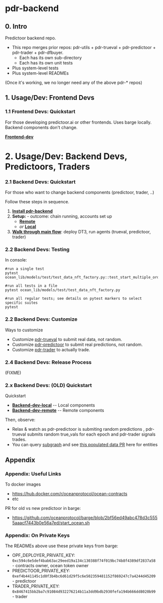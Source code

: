 # pdr-backend

## 0. Intro

Predictoor backend repo.

- This repo merges prior repos: pdr-utils + pdr-trueval + pdr-predictoor + pdr-trader + pdr-dfbuyer.
  - Each has its own sub-directory
  - Each has its own unit tests
- Plus system-level tests
- Plus system-level READMEs

(Once it's working, we no longer need any of the above pdr-* repos)

## 1. Usage/Dev: Frontend Devs

### 1.1 Frontend Devs: Quickstart

For those developing predictoor.ai or other frontends. Uses barge locally. Backend components don't change.

**[Frontend-dev](READMEs/frontend-dev.md)**

# 2. Usage/Dev: Backend Devs, Predictoors, Traders

### 2.1 Backend Devs: Quickstart

For those who want to change backend components (predictoor, trader, ..)

Follow these steps in sequence.

 1. **[Install pdr-backend](READMEs/install.md)**
 2. **Setup:** - outcome: chain running, accounts set up
    - **[Remote](READMEs/setup-remote.md)**
    - *or* **[Local](READMEs/setup-local.md)**
 3. **[Walk through main flow](READMEs/main-flow.md)**: deploy DT3, run agents (trueval, predictoor, trader)


### 2.2 Backend Devs: Testing

In console:
```console
#run a single test
pytest ocean_lib/models/test/test_data_nft_factory.py::test_start_multiple_order

#run all tests in a file
pytest ocean_lib/models/test/test_data_nft_factory.py

#run all regular tests; see details on pytest markers to select specific suites
pytest
```


### 2.2 Backend Devs: Customize

Ways to customize
- Customize [pdr-trueval](https://github.com/oceanprotocol/pdr-trueval) to submit real data, not random.
- Customize [pdr-predictoor](https://github.com/oceanprotocol/pdr-predictoor) to submit real predictions, not random.
- Customize [pdr-trader](https://github.com/oceanprotocol/pdr-trader) to actually trade.

### 2.4 Backend Devs: Release Process

(FIXME)


### 2.x Backend Devs: (OLD) Quickstart


Quickstart
- **[Backend-dev-local](READMEs/backend-dev-local.md)** -- Local components
- **[Backend-dev-remote](READMEs/backend-dev-remote.md)** -- Remote components

Then, observe:
- Relax & watch as pdr-predictoor is submiting random predictions , pdr-trueval submits random true_vals for each epoch and pdr-trader signals trades.
- You can query [subgraph](http://172.15.0.15:8000/subgraphs/name/oceanprotocol/ocean-subgraph/graphql) and see [this populated data PR](https://github.com/oceanprotocol/ocean-subgraph/pull/678) here for entities 

## Appendix

### Appendix: Useful Links

To docker images
- https://hub.docker.com/r/oceanprotocol/ocean-contracts
- etc

PR for old vs new predictoor in barge:
- https://github.com/oceanprotocol/barge/blob/2bf56ed49abc478d3c5555aaacf7443b0e56a7ed/start_ocean.sh

### Appendix: On Private Keys

The READMEs above use these private keys from barge:
- OPF_DEPLOYER_PRIVATE_KEY:  `0xc594c6e5def4bab63ac29eed19a134c130388f74f019bc74b8f4389df2837a58`  - contracts owner, ocean token owner
- PREDICTOOR_PRIVATE_KEY: `0xef4b441145c1d0f3b4bc6d61d29f5c6e502359481152f869247c7a4244d45209`  - predictoor
- TRADER_PRIVATE_KEY: `0x8467415bb2ba7c91084d932276214b11a3dd9bdb2930fefa194b666dd8020b99`  - trader
